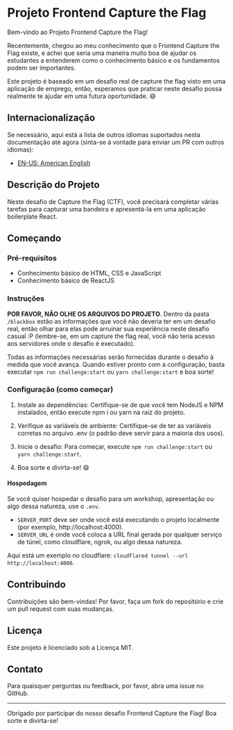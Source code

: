 # Projeto Frontend Capture the Flag

Bem-vindo ao Projeto Frontend Capture the Flag!

Recentemente, chegou ao meu conhecimento que o Frontend Capture the Flag existe, e achei que seria uma maneira muito boa de ajudar os estudantes a entenderem como o conhecimento básico e os fundamentos podem ser importantes.

Este projeto é baseado em um desafio real de capture the flag visto em uma aplicação de emprego, então, esperamos que praticar neste desafio possa realmente te ajudar em uma futura oportunidade. 😄

## Internacionalização

Se necessário, aqui está a lista de outros idiomas suportados nesta documentação até agora (sinta-se à vontade para enviar um PR com outros idiomas):

- [EN-US: American English](README.md)

## Descrição do Projeto

Neste desafio de Capture the Flag (CTF), você precisará completar várias tarefas para capturar uma bandeira e apresentá-la em uma aplicação boilerplate React.

## Começando

### Pré-requisitos

- Conhecimento básico de HTML, CSS e JavaScript
- Conhecimento básico de ReactJS

### Instruções

**POR FAVOR, NÃO OLHE OS ARQUIVOS DO PROJETO**. Dentro da pasta `/blackbox` estão as informações que você não deveria ter em um desafio real, então olhar para elas pode arruinar sua experiência neste desafio casual :P (lembre-se, em um capture the flag real, você não teria acesso aos servidores onde o desafio é executado).

Todas as informações necessárias serão fornecidas durante o desafio à medida que você avança. Quando estiver pronto com a configuração, basta executar `npm run challenge:start` ou `yarn challenge:start` e boa sorte!

### Configuração (como começar)

1. Instale as dependências:
   Certifique-se de que você tem NodeJS e NPM instalados, então execute npm i ou yarn na raiz do projeto.

2. Verifique as variáveis de ambiente:
   Certifique-se de ter as variáveis corretas no arquivo .env (o padrão deve servir para a maioria dos usos).

3. Inicie o desafio:
   Para começar, execute `npm run challenge:start` ou `yarn challenge:start`.

4. Boa sorte e divirta-se! 😄

#### Hospedagem

Se você quiser hospedar o desafio para um workshop, apresentação ou algo dessa natureza, use o `.env`.

- `SERVER_PORT` deve ser onde você está executando o projeto localmente (por exemplo, http://localhost:4000).
- `SERVER_URL` é onde você coloca a URL final gerada por qualquer serviço de túnel, como cloudflare, ngrok, ou algo dessa natureza.

Aqui está um exemplo no cloudflare:
`cloudflared tunnel --url http://localhost:4000`.

## Contribuindo

Contribuições são bem-vindas! Por favor, faça um fork do repositório e crie um pull request com suas mudanças.

## Licença

Este projeto é licenciado sob a Licença MIT.

## Contato

Para quaisquer perguntas ou feedback, por favor, abra uma issue no GitHub.

---

Obrigado por participar do nosso desafio Frontend Capture the Flag! Boa sorte e divirta-se!
